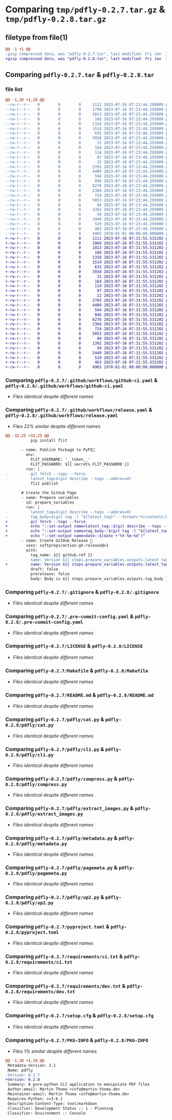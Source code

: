 # Comparing `tmp/pdfly-0.2.7.tar.gz` & `tmp/pdfly-0.2.8.tar.gz`

## filetype from file(1)

```diff
@@ -1 +1 @@
-gzip compressed data, was "pdfly-0.2.7.tar", last modified: Fri Jan  1 00:00:00 2016, max compression
+gzip compressed data, was "pdfly-0.2.8.tar", last modified: Fri Jan  1 00:00:00 2016, max compression
```

## Comparing `pdfly-0.2.7.tar` & `pdfly-0.2.8.tar`

### file list

```diff
@@ -1,28 +1,28 @@
--rw-r--r--   0        0        0     1111 2023-07-16 07:23:44.289009 pdfly-0.2.7/.github/workflows/github-ci.yaml
--rw-r--r--   0        0        0     1790 2023-07-16 07:23:44.293009 pdfly-0.2.7/.github/workflows/release.yaml
--rw-r--r--   0        0        0     1813 2023-07-16 07:23:44.293009 pdfly-0.2.7/.gitignore
--rw-r--r--   0        0        0      168 2023-07-16 07:23:44.293009 pdfly-0.2.7/.isort.cfg
--rw-r--r--   0        0        0     1318 2023-07-16 07:23:44.293009 pdfly-0.2.7/.pre-commit-config.yaml
--rw-r--r--   0        0        0     1514 2023-07-16 07:23:44.293009 pdfly-0.2.7/LICENSE
--rw-r--r--   0        0        0      635 2023-07-16 07:23:44.293009 pdfly-0.2.7/Makefile
--rw-r--r--   0        0        0     3938 2023-07-16 07:23:44.293009 pdfly-0.2.7/README.md
--rw-r--r--   0        0        0       31 2023-07-16 07:23:44.293009 pdfly-0.2.7/mypy.ini
--rw-r--r--   0        0        0      164 2023-07-16 07:23:44.293009 pdfly-0.2.7/pdfly/__init__.py
--rw-r--r--   0        0        0      114 2023-07-16 07:23:44.293009 pdfly-0.2.7/pdfly/__main__.py
--rw-r--r--   0        0        0       87 2023-07-16 07:23:44.293009 pdfly-0.2.7/pdfly/_utils.py
--rw-r--r--   0        0        0       22 2023-07-16 07:23:44.293009 pdfly-0.2.7/pdfly/_version.py
--rw-r--r--   0        0        0     2765 2023-07-16 07:23:44.293009 pdfly-0.2.7/pdfly/cat.py
--rw-r--r--   0        0        0     4409 2023-07-16 07:23:44.293009 pdfly-0.2.7/pdfly/cli.py
--rw-r--r--   0        0        0      594 2023-07-16 07:23:44.293009 pdfly-0.2.7/pdfly/compress.py
--rw-r--r--   0        0        0      846 2023-07-16 07:23:44.293009 pdfly-0.2.7/pdfly/extract_images.py
--rw-r--r--   0        0        0     6276 2023-07-16 07:23:44.293009 pdfly-0.2.7/pdfly/metadata.py
--rw-r--r--   0        0        0     2384 2023-07-16 07:23:44.293009 pdfly-0.2.7/pdfly/pagemeta.py
--rw-r--r--   0        0        0      724 2023-07-16 07:23:44.293009 pdfly-0.2.7/pdfly/up2.py
--rw-r--r--   0        0        0     5053 2023-07-16 07:23:44.293009 pdfly-0.2.7/pyproject.toml
--rw-r--r--   0        0        0       84 2023-07-16 07:23:44.293009 pdfly-0.2.7/requirements/ci.in
--rw-r--r--   0        0        0     1392 2023-07-16 07:23:44.293009 pdfly-0.2.7/requirements/ci.txt
--rw-r--r--   0        0        0       50 2023-07-16 07:23:44.293009 pdfly-0.2.7/requirements/dev.in
--rw-r--r--   0        0        0     2440 2023-07-16 07:23:44.293009 pdfly-0.2.7/requirements/dev.txt
--rw-r--r--   0        0        0      519 2023-07-16 07:23:44.293009 pdfly-0.2.7/setup.cfg
--rw-r--r--   0        0        0      463 2023-07-16 07:23:44.293009 pdfly-0.2.7/setup.py
--rw-r--r--   0        0        0     4965 1970-01-01 00:00:00.000000 pdfly-0.2.7/PKG-INFO
+-rw-r--r--   0        0        0     1111 2023-07-16 07:31:55.531202 pdfly-0.2.8/.github/workflows/github-ci.yaml
+-rw-r--r--   0        0        0     1869 2023-07-16 07:31:55.531202 pdfly-0.2.8/.github/workflows/release.yaml
+-rw-r--r--   0        0        0     1813 2023-07-16 07:31:55.531202 pdfly-0.2.8/.gitignore
+-rw-r--r--   0        0        0      168 2023-07-16 07:31:55.531202 pdfly-0.2.8/.isort.cfg
+-rw-r--r--   0        0        0     1318 2023-07-16 07:31:55.531202 pdfly-0.2.8/.pre-commit-config.yaml
+-rw-r--r--   0        0        0     1514 2023-07-16 07:31:55.531202 pdfly-0.2.8/LICENSE
+-rw-r--r--   0        0        0      635 2023-07-16 07:31:55.531202 pdfly-0.2.8/Makefile
+-rw-r--r--   0        0        0     3938 2023-07-16 07:31:55.531202 pdfly-0.2.8/README.md
+-rw-r--r--   0        0        0       31 2023-07-16 07:31:55.531202 pdfly-0.2.8/mypy.ini
+-rw-r--r--   0        0        0      164 2023-07-16 07:31:55.531202 pdfly-0.2.8/pdfly/__init__.py
+-rw-r--r--   0        0        0      114 2023-07-16 07:31:55.531202 pdfly-0.2.8/pdfly/__main__.py
+-rw-r--r--   0        0        0       87 2023-07-16 07:31:55.531202 pdfly-0.2.8/pdfly/_utils.py
+-rw-r--r--   0        0        0       22 2023-07-16 07:31:55.531202 pdfly-0.2.8/pdfly/_version.py
+-rw-r--r--   0        0        0     2765 2023-07-16 07:31:55.531202 pdfly-0.2.8/pdfly/cat.py
+-rw-r--r--   0        0        0     4409 2023-07-16 07:31:55.531202 pdfly-0.2.8/pdfly/cli.py
+-rw-r--r--   0        0        0      594 2023-07-16 07:31:55.531202 pdfly-0.2.8/pdfly/compress.py
+-rw-r--r--   0        0        0      846 2023-07-16 07:31:55.531202 pdfly-0.2.8/pdfly/extract_images.py
+-rw-r--r--   0        0        0     6276 2023-07-16 07:31:55.531202 pdfly-0.2.8/pdfly/metadata.py
+-rw-r--r--   0        0        0     2384 2023-07-16 07:31:55.531202 pdfly-0.2.8/pdfly/pagemeta.py
+-rw-r--r--   0        0        0      724 2023-07-16 07:31:55.531202 pdfly-0.2.8/pdfly/up2.py
+-rw-r--r--   0        0        0     5053 2023-07-16 07:31:55.531202 pdfly-0.2.8/pyproject.toml
+-rw-r--r--   0        0        0       84 2023-07-16 07:31:55.531202 pdfly-0.2.8/requirements/ci.in
+-rw-r--r--   0        0        0     1392 2023-07-16 07:31:55.531202 pdfly-0.2.8/requirements/ci.txt
+-rw-r--r--   0        0        0       50 2023-07-16 07:31:55.531202 pdfly-0.2.8/requirements/dev.in
+-rw-r--r--   0        0        0     2440 2023-07-16 07:31:55.531202 pdfly-0.2.8/requirements/dev.txt
+-rw-r--r--   0        0        0      519 2023-07-16 07:31:55.531202 pdfly-0.2.8/setup.cfg
+-rw-r--r--   0        0        0      463 2023-07-16 07:31:55.531202 pdfly-0.2.8/setup.py
+-rw-r--r--   0        0        0     4965 1970-01-01 00:00:00.000000 pdfly-0.2.8/PKG-INFO
```

### Comparing `pdfly-0.2.7/.github/workflows/github-ci.yaml` & `pdfly-0.2.8/.github/workflows/github-ci.yaml`

 * *Files identical despite different names*

### Comparing `pdfly-0.2.7/.github/workflows/release.yaml` & `pdfly-0.2.8/.github/workflows/release.yaml`

 * *Files 22% similar despite different names*

```diff
@@ -32,25 +32,25 @@
           pip install flit
 
       - name: Publish Package to PyPI🚀
         env:
           FLIT_USERNAME: '__token__'
           FLIT_PASSWORD: ${{ secrets.FLIT_PASSWORD }}
         run: |
-          git fetch --tags --force
-          latest_tag=$(git describe --tags --abbrev=0)
           flit publish
 
       # Create the Github Page
       - name: Prepare variables
         id: prepare_variables
         run: |
-          latest_tag=$(git describe --tags --abbrev=0)
-          tag_body=$(git tag -l "${latest_tag}" --format='%(contents:body)')
+          git fetch --tags --force
+          echo "::set-output name=latest_tag::$(git describe --tags --abbrev=0)"
+          echo "::set-output name=tag_body::$(git tag -l "${latest_tag}" --format='%(contents:body)')"
+          echo "::set-output name=date::$(date +'%Y-%m-%d')"
       - name: Create GitHub Release 🚀
         uses: softprops/action-gh-release@v1
         with:
           tag_name: ${{ github.ref }}
-          name: Version ${{ steps.prepare_variables.outputs.latest_tag }}, $(date -u +'%Y-%m-%d')
+          name: Version ${{ steps.prepare_variables.outputs.latest_tag }}, ${{ steps.prepare_variables.outputs.date }}
           draft: false
           prerelease: false
           body: Body is ${{ steps.prepare_variables.outputs.tag_body }}
```

### Comparing `pdfly-0.2.7/.gitignore` & `pdfly-0.2.8/.gitignore`

 * *Files identical despite different names*

### Comparing `pdfly-0.2.7/.pre-commit-config.yaml` & `pdfly-0.2.8/.pre-commit-config.yaml`

 * *Files identical despite different names*

### Comparing `pdfly-0.2.7/LICENSE` & `pdfly-0.2.8/LICENSE`

 * *Files identical despite different names*

### Comparing `pdfly-0.2.7/Makefile` & `pdfly-0.2.8/Makefile`

 * *Files identical despite different names*

### Comparing `pdfly-0.2.7/README.md` & `pdfly-0.2.8/README.md`

 * *Files identical despite different names*

### Comparing `pdfly-0.2.7/pdfly/cat.py` & `pdfly-0.2.8/pdfly/cat.py`

 * *Files identical despite different names*

### Comparing `pdfly-0.2.7/pdfly/cli.py` & `pdfly-0.2.8/pdfly/cli.py`

 * *Files identical despite different names*

### Comparing `pdfly-0.2.7/pdfly/compress.py` & `pdfly-0.2.8/pdfly/compress.py`

 * *Files identical despite different names*

### Comparing `pdfly-0.2.7/pdfly/extract_images.py` & `pdfly-0.2.8/pdfly/extract_images.py`

 * *Files identical despite different names*

### Comparing `pdfly-0.2.7/pdfly/metadata.py` & `pdfly-0.2.8/pdfly/metadata.py`

 * *Files identical despite different names*

### Comparing `pdfly-0.2.7/pdfly/pagemeta.py` & `pdfly-0.2.8/pdfly/pagemeta.py`

 * *Files identical despite different names*

### Comparing `pdfly-0.2.7/pdfly/up2.py` & `pdfly-0.2.8/pdfly/up2.py`

 * *Files identical despite different names*

### Comparing `pdfly-0.2.7/pyproject.toml` & `pdfly-0.2.8/pyproject.toml`

 * *Files identical despite different names*

### Comparing `pdfly-0.2.7/requirements/ci.txt` & `pdfly-0.2.8/requirements/ci.txt`

 * *Files identical despite different names*

### Comparing `pdfly-0.2.7/requirements/dev.txt` & `pdfly-0.2.8/requirements/dev.txt`

 * *Files identical despite different names*

### Comparing `pdfly-0.2.7/setup.cfg` & `pdfly-0.2.8/setup.cfg`

 * *Files identical despite different names*

### Comparing `pdfly-0.2.7/PKG-INFO` & `pdfly-0.2.8/PKG-INFO`

 * *Files 1% similar despite different names*

```diff
@@ -1,10 +1,10 @@
 Metadata-Version: 2.1
 Name: pdfly
-Version: 0.2.7
+Version: 0.2.8
 Summary: A pure-python CLI application to manipulate PDF files
 Author-email: Martin Thoma <info@martin-thoma.de>
 Maintainer-email: Martin Thoma <info@martin-thoma.de>
 Requires-Python: >=3.6.1
 Description-Content-Type: text/markdown
 Classifier: Development Status :: 1 - Planning
 Classifier: Environment :: Console
```

